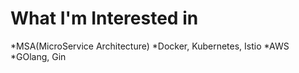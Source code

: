 **What I'm Interested in**
===
*MSA(MicroService Architecture)
*Docker, Kubernetes, Istio
*AWS 
*GOlang, Gin


<!---
choigonyok/choigonyok is a ✨ special ✨ repository because its `README.md` (this file) appears on your GitHub profile.
You can click the Preview link to take a look at your changes.
--->
